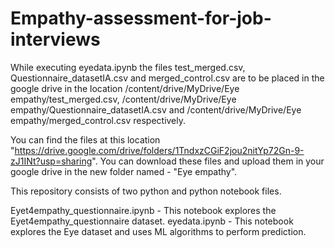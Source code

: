 # Empathy-assessment-for-job-interviews

While executing eyedata.ipynb the files test_merged.csv, Questionnaire_datasetIA.csv and merged_control.csv are to be placed in the google drive in the location /content/drive/MyDrive/Eye empathy/test_merged.csv, /content/drive/MyDrive/Eye empathy/Questionnaire_datasetIA.csv and /content/drive/MyDrive/Eye empathy/merged_control.csv respectively.

You can find the files at this location "https://drive.google.com/drive/folders/1TndxzCGiF2jou2nitYp72Gn-9-zJ1INt?usp=sharing". You can download these files and upload them in your google drive in the new folder named - "Eye empathy".

This repository consists of two python and python notebook files. 

Eyet4empathy_questionnaire.ipynb - This notebook explores the Eyet4empathy_questionnaire dataset.
eyedata.ipynb - This notebook explores the Eye dataset and uses ML algorithms to perform prediction.
